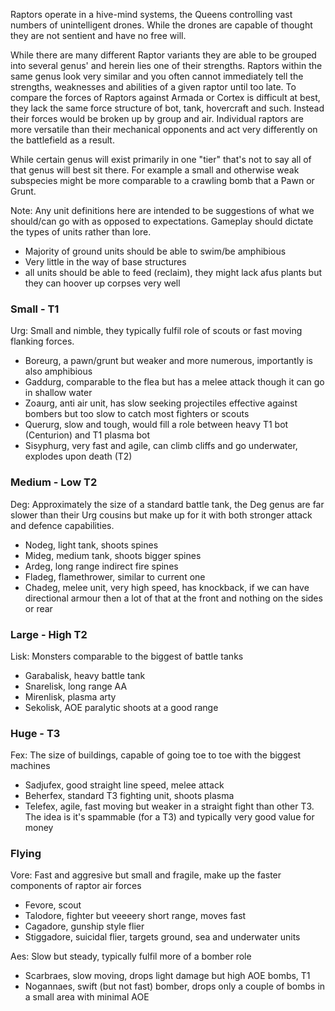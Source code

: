 Raptors operate in a hive-mind systems, the Queens controlling vast numbers of unintelligent drones. While the drones are capable of thought they are not sentient and have no free will.

While there are many different Raptor variants they are able to be grouped into several genus' and herein lies one of their strengths. Raptors within the same genus look very similar and you often cannot immediately tell the strengths, weaknesses and abilities of a given raptor until too late. To compare the forces of Raptors against Armada or Cortex is difficult at best, they lack the same force structure of bot, tank, hovercraft and such. Instead their forces would be broken up by group and air. Individual raptors are more versatile than their mechanical opponents and act very differently on the battlefield as a result.

While certain genus will exist primarily in one "tier" that's not to say all of that genus will best sit there. For example a small and otherwise weak subspecies might be more comparable to a crawling bomb that a Pawn or Grunt.

Note: Any unit definitions here are intended to be suggestions of what we should/can go with as opposed to expectations. Gameplay should dictate the types of units rather than lore.
- Majority of ground units should be able to swim/be amphibious
- Very little in the way of base structures
- all units should be able to feed (reclaim), they might lack afus plants but they can hoover up corpses very well

### Small - T1
Urg: Small and nimble, they typically fulfil role of scouts or fast moving flanking forces. 
- Boreurg, a pawn/grunt but weaker and more numerous, importantly is also amphibious
- Gaddurg, comparable to the flea but has a melee attack though it can go in shallow water
- Zoaurg, anti air unit, has slow seeking projectiles effective against bombers but too slow to catch most fighters or scouts
- Querurg, slow and tough, would fill a role between heavy T1 bot (Centurion) and T1 plasma bot
- Sisyphurg, very fast and agile, can climb cliffs and go underwater, explodes upon death (T2)

### Medium - Low T2
Deg: Approximately the size of a standard battle tank, the Deg genus are far slower than their Urg cousins but make up for it with both stronger attack and defence capabilities.
- Nodeg, light tank, shoots spines
- Mideg, medium tank, shoots bigger spines
- Ardeg, long range indirect fire spines
- Fladeg, flamethrower, similar to current one
- Chadeg, melee unit, very high speed, has knockback, if we can have directional armour then a lot of that at the front and nothing on the sides or rear

### Large - High T2
Lisk: Monsters comparable to the biggest of battle tanks
- Garabalisk, heavy battle tank
- Snarelisk, long range AA
- Mirenlisk, plasma arty
- Sekolisk, AOE paralytic shoots at a good range

### Huge - T3
Fex: The size of buildings, capable of going toe to toe with the biggest machines
- Sadjufex, good straight line speed, melee attack
- Beherfex, standard T3 fighting unit, shoots plasma
- Telefex, agile, fast moving but weaker in a straight fight than other T3. The idea is it's spammable (for a T3) and typically very good value for money

### Flying
Vore: Fast and aggresive but small and fragile, make up the faster components of raptor air forces
- Fevore, scout
- Talodore, fighter but veeeery short range, moves fast
- Cagadore, gunship style flier
- Stiggadore, suicidal flier, targets ground, sea and underwater units

Aes: Slow but steady, typically fulfil more of a bomber role
- Scarbraes, slow moving, drops light damage but high AOE bombs, T1
- Nogannaes, swift (but not fast) bomber, drops only a couple of bombs in a small area with minimal AOE
